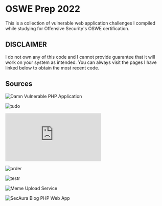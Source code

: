 # OSWE Prep 2022

This is a collection of vulnerable web application challenges I compiled while studying for Offensive Security's OSWE certification. 

## DISCLAIMER
I do not own any of this code and I cannot provide guarantee that it will work on your system as intended. You can always visit the pages I have linked below to obtain the most recent code.

## Sources
![Damn Vulnerable PHP Application](https://github.com/c0brabaghdad1/DVPA)

![tudo](https://github.com/bmdyy/tudo)

![chat.js](https://github.com/bmdyy/chat.js)

![order](https://github.com/bmdyy/order)

![testr](https://github.com/bmdyy/testr)

![Meme Upload Service](https://github.com/bmdyy/meme_upload_service)

![SecAura Blog PHP Web App](https://github.com/SecAuraYT/OSWE/tree/main/SecAura%20Blog%20PHP%20Web%20App)
